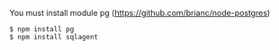 You must install module pg (https://github.com/brianc/node-postgres)

```
$ npm install pg
$ npm install sqlagent
```
